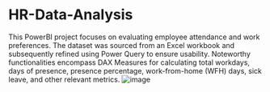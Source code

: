 # HR-Data-Analysis
This PowerBI project focuses on evaluating employee attendance and work preferences. The dataset was sourced from an Excel workbook and subsequently refined using Power Query to ensure usability. Noteworthy functionalities encompass DAX Measures for calculating total workdays, days of presence, presence percentage, work-from-home (WFH) days, sick leave, and other relevant metrics.
![image](https://github.com/Govind-Patidar-IIT-Dhanbad/HR-Data-Analysis/assets/111220646/0a9bdc8f-57b6-46d7-bafd-e479cd0bb74e)
